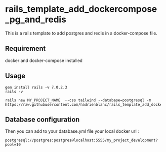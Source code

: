 # rails_template_add_dockercompose_pg_and_redis

This is a rails template to add postgres and redis in a docker-compose file.

## Requirement

docker and docker-compose installed


## Usage
```
gem install rails -v 7.0.2.3
rails -v
```

```
rails new MY_PROJECT_NAME  --css tailwind --database=postgresql -m https://raw.githubusercontent.com/hadrienblanc/rails_template_add_dockercompose_pg_and_redis/master/template.rb
```


## Database configuration
Then you can add to your database.yml file your local docker url :

```
postgresql://postgres:postgres@localhost:5555/my_project_development?pool=10

```